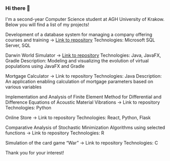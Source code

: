 ### Hi there 👋

I'm a second-year Computer Science student at AGH University of Krakow. Below you will find a list of my projects!


Development of a database system for managing a company offering courses and training  ->  [Link to repository]()
Technologies: Microsoft SQL Server, SQL

Darwin World Simulator ->  [Link to repository](https://github.com/WiktorDybalski/PO_PROJEKT_DYBALSKI_GRZYBACZ)
Technologies: Java, JavaFX, Gradle
Description: Modeling and visualizing the evolution of virtual populations using JavaFX and Gradle

Mortgage Calculator ->  Link to repository
Technologies: Java
Description: An application enabling calculation of mortgage parameters based on various variables  

Implementation and Analysis of Finite Element Method for Differential and Difference Equations of Acoustic Material Vibrations  ->  Link to repository
Technologies: Python

Online Store -> Link to repository
Technologies: React, Python, Flask

Comparative Analysis of Stochastic Minimization Algorithms using selected functions ->  Link to repository
Technologies: R

Simulation of the card game “War” ->  Link to repository
Technologies: C

Thank you for your interest!
